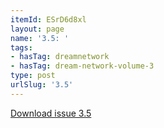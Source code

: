 ```yaml
---
itemId: ESrD6d8xl
layout: page
name: '3.5: '
tags:
- hasTag: dreamnetwork
- hasTag: dream-network-volume-3
type: post
urlSlug: '3.5'
---
```

<a href="files/pdfs/Volume_3/3.5-The-Dream-Network_Volume-3_No-5.pdf" download="">Download issue 3.5</a>